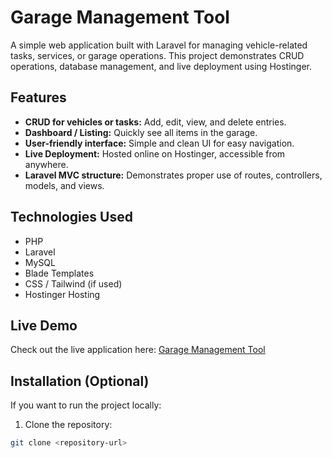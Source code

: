 
# Garage Management Tool

A simple web application built with Laravel for managing vehicle-related tasks, services, or garage operations. This project demonstrates CRUD operations, database management, and live deployment using Hostinger.

## Features

- **CRUD for vehicles or tasks:** Add, edit, view, and delete entries.
- **Dashboard / Listing:** Quickly see all items in the garage.
- **User-friendly interface:** Simple and clean UI for easy navigation.
- **Live Deployment:** Hosted online on Hostinger, accessible from anywhere.
- **Laravel MVC structure:** Demonstrates proper use of routes, controllers, models, and views.

## Technologies Used

- PHP
- Laravel
- MySQL
- Blade Templates
- CSS / Tailwind (if used)
- Hostinger Hosting

## Live Demo

Check out the live application here: [Garage Management Tool](https://mediumblue-pheasant-701953.hostingersite.com/garage)

## Installation (Optional)

If you want to run the project locally:

1. Clone the repository:
```bash
git clone <repository-url>
